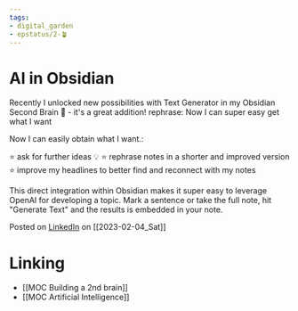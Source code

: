 ```yaml
---
tags: 
- digital_garden
- epstatus/2-🪴
---
```

# AI in Obsidian
Recently I unlocked new possibilities with Text Generator in my Obsidian Second Brain 🧠 - it's a great addition! rephrase: Now I can super easy  get what I want

Now I can easily obtain what I want.:

⭐️ ask for further ideas 💡
⭐️ rephrase notes in a shorter and improved version 
⭐️ improve my headlines to better find and reconnect with my notes

This direct integration within Obsidian makes it super easy to leverage OpenAI for developing a topic. Mark a sentence or take the full note, hit "Generate Text" and the results is embedded in your note.

Posted on [LinkedIn](https://www.linkedin.com/posts/sebastiankamilli_secondbrain-pkms-obsidian-activity-7027635991481851907-Wntv?utm_source=share&utm_medium=member_desktop) on [[2023-02-04_Sat]]

# Linking
+ [[MOC Building a 2nd brain]]
+ [[MOC Artificial Intelligence]]